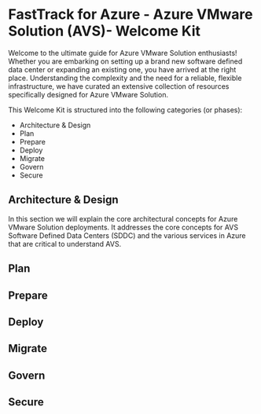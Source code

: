 # FastTrack for Azure - Azure VMware Solution (AVS)- Welcome Kit
Welcome to the ultimate guide for Azure VMware Solution enthusiasts! Whether you are embarking on setting up a brand new software defined data center or expanding an existing one, you have arrived at the right place. Understanding the complexity and the need for a reliable, flexible infrastructure, we have curated an extensive collection of resources specifically designed for Azure VMware Solution.

This Welcome Kit is structured into the following categories (or phases):
- Architecture & Design
- Plan
- Prepare
- Deploy
- Migrate
- Govern
- Secure

## Architecture & Design
In this section we will explain the core architectural concepts for Azure VMware Solution deployments. It addresses the core concepts for AVS Software Defined Data Centers (SDDC) and the various services in Azure that are critical to understand AVS.

## Plan
## Prepare
## Deploy
## Migrate
## Govern
## Secure
